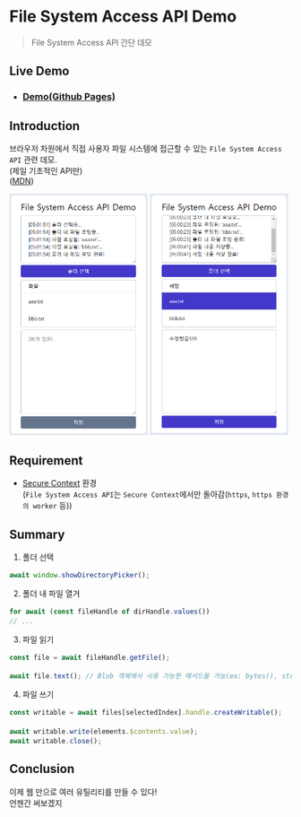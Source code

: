 # File System Access API Demo

> File System Access API 간단 데모

## Live Demo

- ### [Demo(Github Pages)](https://bisue.github.io/simple-file-system-access-api-demo/demo.html)

## Introduction

브라우저 차원에서 직접 사용자 파일 시스템에 접근할 수 있는 `File System Access API` 관련 데모.  
(제일 기초적인 API만)  
([MDN](https://developer.mozilla.org/en-US/docs/Web/API/File_System_API))

<img src="/img/md_screenshot1.png" alt="Demo1" width="49%"> <img src="/img/md_screenshot2.png" alt="Demo1" width="49%">

## Requirement

- [Secure Context](https://developer.mozilla.org/en-US/docs/Web/Security/Secure_Contexts) 환경  
  (`File System Access API`는 `Secure Context`에서만 돌아감(`https`, `https 환경의 worker` 등))  

## Summary

1. 폴더 선택

```js
await window.showDirectoryPicker();
```

2. 폴더 내 파일 열거

```js
for await (const fileHandle of dirHandle.values())
// ...
```

3. 파일 읽기

```js
const file = await fileHandle.getFile();

await file.text(); // Blob 객체에서 사용 가능한 메서드들 가능(ex: bytes(), stream(), text(), ...)
```

4. 파일 쓰기

```js
const writable = await files[selectedIndex].handle.createWritable();

await writable.write(elements.$contents.value);
await writable.close();
```

## Conclusion

이제 웹 만으로 여러 유틸리티를 만들 수 있다!  
언젠간 써보겠지
